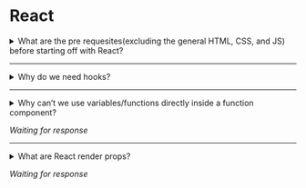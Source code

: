 # React

<details>
<summary>What are the pre requesites(excluding the general HTML, CSS, and JS) before starting off with React?</summary>

Apart from HTML, CSS and a good level of comfort with Javascript, learning react requires one to be be familiar with Object Oriented Concepts since React uses a lot of inheritance from classes and methods that are used to create both functional and presentational components. Knowledge of Single Page Applications is also important as it will give you an idea of how routing happens with the understanding that the routes are dynamic and not physical pages on the server. To set up you can either use a [script tag](https://reactjs.org/docs/add-react-to-a-website.html) that pulls in React in your project or to set up using [create-react-app](https://github.com/facebook/create-react-app) from Facebook. You can then write your own React code in a simple JS file for functional components and JSX file for presentational components.

You can start with the official docs' [getting started](https://reactjs.org/docs/getting-started.html) page which are very beginner friendly.

</details>

----

<details>
<summary>Why do we need hooks?</summary>

Hooks are a way of letting the developer use State or other React Features without necessarily writing class components (sounds cool, right?!). Previously React required that to create state or set State of a component on needs to declare a class component where the state could be initialized and then would be later used in the class component. Using React hooks one can easily initialize state or any lifecycle methods within functional components. An example would be setting initial state of counter in a functional component and incrementing the counter as a button is clicked. 

```
import { useState } from 'react';

function Example() {
  // Declare a new state variable, which we'll call "count"
  const [count, setCount] = useState(0);
  return (
    <div>
      <p>You clicked {count} times</p>
      <button onClick={() => setCount(count + 1)}>
        Click me
      </button>
    </div>
  );
}

```
From the above the `useState` is the hook which we use to initialize our state, to trigger the hook we call the function that we declare while initializing the react hook which is `setCount`. It is important to note that the hook will only be used with the initial state and will only work withing react functional components. 

</details>

----

<details>
<summary>Why can’t we use variables/functions directly inside a function component?</summary>

If you know the answer to this question, please submit a pull request with the answer.

</details>

_Waiting for response_


----

<details>
<summary>What are React render props?</summary>

If you know the answer to this question, please submit a pull request with the answer.

</details>

_Waiting for response_
